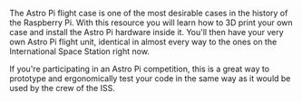 The Astro Pi flight case is one of the most desirable cases in the history of the Raspberry Pi. With this resource you will learn how to 3D print your own case and install the Astro Pi hardware inside it. You'll then have your very own Astro Pi flight unit, identical in almost every way to the ones on the International Space Station right now.

If you're participating in an Astro Pi competition, this is a great way to prototype and ergonomically test your code in the same way as it would be used by the crew of the ISS.
